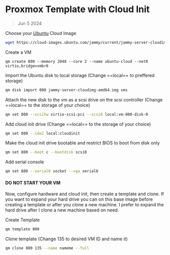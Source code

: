 # Proxmox Template with Cloud Init
> Jun 5 2024

Choose your [Ubuntu](https://cloud-images.ubuntu.com) Cloud Image

```sh
wget https://cloud-images.ubuntu.com/jammy/current/jammy-server-cloudimg-amd64.img
```

Create a VM
```
qm create 800 --memory 2048 --core 2 --name ubuntu-cloud --net0 virtio,bridge=vmbr0
```

Import the Ubuntu disk to local storage (Change ==local== to preffered storage)
```sh
qm disk import 800 jammy-server-cloudimg-amd64.img vms
```

Attach the new disk to the vm as a scsi drive on the scsi controller (Change ==local== to the storage of your choice)
```sh
qm set 800 --scsihw virtio-scsi-pci --scsi0 local:vm-800-disk-0
```

Add cloud init drive (Change ==local== to the storage of your choice)
```sh
qm set 800 --ide2 local:cloudinit
```

Make the cloud init drive bootable and restrict BIOS to boot from disk only
```sh
qm set 800 --boot c --bootdisk scsi0
```

Add serial console
```sh
qm set 800 --serial0 socket --vga serial0
```

#### DO NOT START YOUR VM

Now, configure hardware and cloud init, then create a template and clone.
If you want to expand your hard drive you can on this base image before 
creating a template or after you clone a new machine. I prefer to expand 
the hard drive after I clone a new machine based on need.

Create Template
```sh
qm template 800
```

Clone template (Change 135 to desired VM ID and name it)
```sh
qm clone 800 135 --name nameme --full
```

